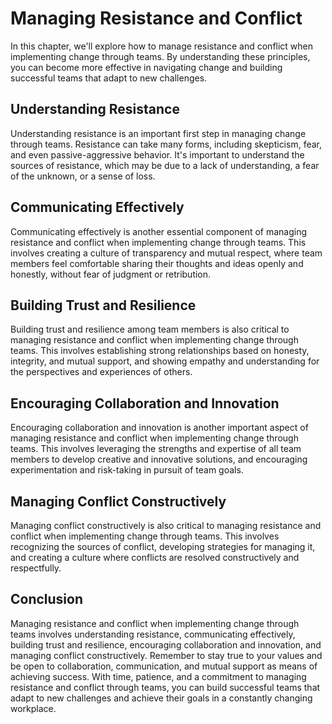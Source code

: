 Managing Resistance and Conflict
==========================================================================

In this chapter, we'll explore how to manage resistance and conflict when implementing change through teams. By understanding these principles, you can become more effective in navigating change and building successful teams that adapt to new challenges.

Understanding Resistance
------------------------

Understanding resistance is an important first step in managing change through teams. Resistance can take many forms, including skepticism, fear, and even passive-aggressive behavior. It's important to understand the sources of resistance, which may be due to a lack of understanding, a fear of the unknown, or a sense of loss.

Communicating Effectively
-------------------------

Communicating effectively is another essential component of managing resistance and conflict when implementing change through teams. This involves creating a culture of transparency and mutual respect, where team members feel comfortable sharing their thoughts and ideas openly and honestly, without fear of judgment or retribution.

Building Trust and Resilience
-----------------------------

Building trust and resilience among team members is also critical to managing resistance and conflict when implementing change through teams. This involves establishing strong relationships based on honesty, integrity, and mutual support, and showing empathy and understanding for the perspectives and experiences of others.

Encouraging Collaboration and Innovation
----------------------------------------

Encouraging collaboration and innovation is another important aspect of managing resistance and conflict when implementing change through teams. This involves leveraging the strengths and expertise of all team members to develop creative and innovative solutions, and encouraging experimentation and risk-taking in pursuit of team goals.

Managing Conflict Constructively
--------------------------------

Managing conflict constructively is also critical to managing resistance and conflict when implementing change through teams. This involves recognizing the sources of conflict, developing strategies for managing it, and creating a culture where conflicts are resolved constructively and respectfully.

Conclusion
----------

Managing resistance and conflict when implementing change through teams involves understanding resistance, communicating effectively, building trust and resilience, encouraging collaboration and innovation, and managing conflict constructively. Remember to stay true to your values and be open to collaboration, communication, and mutual support as means of achieving success. With time, patience, and a commitment to managing resistance and conflict through teams, you can build successful teams that adapt to new challenges and achieve their goals in a constantly changing workplace.
